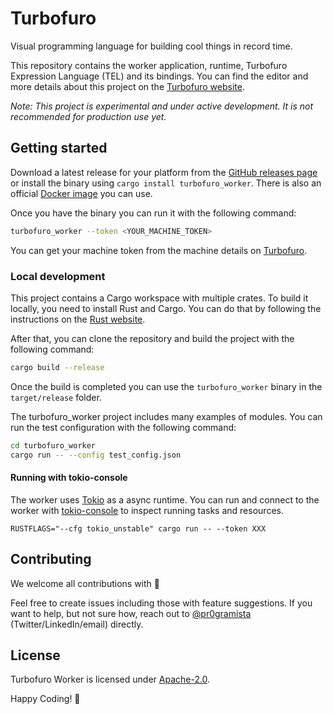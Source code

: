 # Turbofuro
Visual programming language for building cool things in record time.

This repository contains the worker application, runtime, Turbofuro Expression Language (TEL) and its bindings. You can find the editor and more details about this project on the [Turbofuro website](https://turbofuro.com).

*Note: This project is experimental and under active development. It is not recommended for production use yet.*

## Getting started
Download a latest release for your platform from the [GitHub releases page](https://github.com/turbofuro/turbofuro/releases) or install the binary using `cargo install turbofuro_worker`. There is also an official [Docker image](https://hub.docker.com/r/turbofuro/worker) you can use.

Once you have the binary you can run it with the following command:
```bash
turbofuro_worker --token <YOUR_MACHINE_TOKEN>
```
You can get your machine token from the machine details on [Turbofuro](https://turbofuro.com).

### Local development
This project contains a Cargo workspace with multiple crates. To build it locally, you need to install Rust and Cargo. You can do that by following the instructions on the [Rust website](https://www.rust-lang.org/tools/install).

After that, you can clone the repository and build the project with the following command:
```bash
cargo build --release
```
Once the build is completed you can use the `turbofuro_worker` binary in the `target/release` folder.

The turbofuro_worker project includes many examples of modules. You can run the test configuration with the following command:
```bash
cd turbofuro_worker
cargo run -- --config test_config.json
```

#### Running with tokio-console
The worker uses [Tokio](https://tokio.rs/) as a async runtime. You can run and connect to the worker with [tokio-console](https://github.com/tokio-rs/console) to inspect running tasks and resources.
```
RUSTFLAGS="--cfg tokio_unstable" cargo run -- --token XXX
```

## Contributing
We welcome all contributions with 💛 

Feel free to create issues including those with feature suggestions. If you want to help, but not sure how, reach out to [@pr0gramista](https://github.com/pr0gramista) (Twitter/LinkedIn/email) directly.

## License
Turbofuro Worker is licensed under [Apache-2.0](https://opensource.org/license/apache-2-0/).

Happy Coding! 🚀
